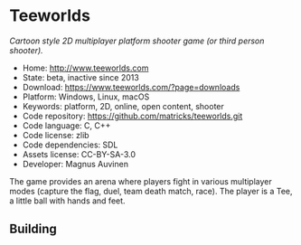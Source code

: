 # Teeworlds

_Cartoon style 2D multiplayer platform shooter game (or third person shooter)._

- Home: http://www.teeworlds.com
- State: beta, inactive since 2013
- Download: https://www.teeworlds.com/?page=downloads
- Platform: Windows, Linux, macOS
- Keywords: platform, 2D, online, open content, shooter
- Code repository: https://github.com/matricks/teeworlds.git
- Code language: C, C++
- Code license: zlib
- Code dependencies: SDL
- Assets license: CC-BY-SA-3.0
- Developer: Magnus Auvinen

The game provides an arena where players fight in various multiplayer modes (capture the flag, duel, team death match, race). The player is a Tee, a little ball with hands and feet.

## Building
